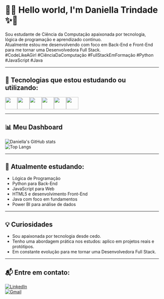# 👾✨ Hello world, I'm Daniella Trindade ✨👾

Sou estudante de Ciência da Computação apaixonada por tecnologia, lógica de programação e aprendizado contínuo.  
Atualmente estou me desenvolvendo com foco em Back-End e Front-End para me tornar uma Desenvolvedora Full Stack.  
#CodeLikeAGirl #CiênciaDaComputação #FullStackEmFormação #Python #JavaScript #Java

---

## 🚀 Tecnologias que estou estudando ou utilizando:

<div style="display: flex; flex-wrap: wrap;">
  <img src="https://cdn.jsdelivr.net/gh/devicons/devicon/icons/python/python-original.svg" width="40" />
  <img src="https://cdn.jsdelivr.net/gh/devicons/devicon/icons/javascript/javascript-original.svg" width="40" />
  <img src="https://cdn.jsdelivr.net/gh/devicons/devicon/icons/html5/html5-original.svg" width="40" />
  <img src="https://cdn.jsdelivr.net/gh/devicons/devicon/icons/java/java-original.svg" width="40" />
  <img src="https://cdn.jsdelivr.net/gh/devicons/devicon/icons/git/git-original.svg" width="40" />
  <img src="https://cdn.jsdelivr.net/gh/devicons/devicon/icons/figma/figma-original.svg" width="40" />
</div>

---

## 📊 Meu Dashboard

![Daniella's GitHub stats](https://github-readme-stats.vercel.app/api?username=danitrindade&show_icons=true&theme=tokyonight)  
![Top Langs](https://github-readme-stats.vercel.app/api/top-langs/?username=danitrindade&layout=compact&theme=tokyonight)

---

## 🧠 Atualmente estudando:

- Lógica de Programação  
- Python para Back-End  
- JavaScript para Web  
- HTML5 e desenvolvimento Front-End  
- Java com foco em fundamentos  
- Power BI para análise de dados

---

## 💡 Curiosidades

- Sou apaixonada por tecnologia desde cedo.  
- Tenho uma abordagem prática nos estudos: aplico em projetos reais e protótipos.  
- Em constante evolução para me tornar uma Desenvolvedora Full Stack.

---

## 📬 Entre em contato:

[![LinkedIn](https://img.shields.io/badge/LinkedIn-0077B5?style=flat&logo=linkedin&logoColor=white)](https://www.linkedin.com/in/daniella-trindade-2b31ba357)  
[![Gmail](https://img.shields.io/badge/E--mail-danifernandestrindade@gmail.com-red?style=flat&logo=gmail&logoColor=white)](mailto:danifernandestrindade@gmail.com)

